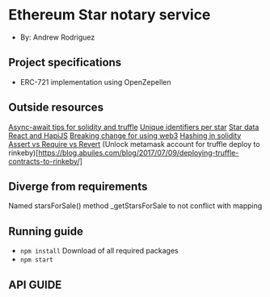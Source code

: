 # Ethereum Star notary service
+ By: Andrew Rodriguez

## Project specifications
+ ERC-721 implementation using OpenZepellen

## Outside resources
[Async-await tips for solidity and truffle](https://medium.com/coinmonks/testing-solidity-with-truffle-and-async-await-396e81c54f93)
[Unique identifiers per star](https://en.wikipedia.org/wiki/Hipparcos)
[Star data](https://github.com/ofrohn/d3-celestial/tree/master/data)
[React and HapiJS](https://github.com/jedireza/hapi-react-views/tree/master/examples/remount)
[Breaking change for using web3](https://medium.com/metamask/https-medium-com-metamask-breaking-change-injecting-web3-7722797916a8)
[Hashing in solidity](https://ethereum.stackexchange.com/questions/50592/what-does-warning-this-function-only-accepts-a-single-bytes-argument-please)
[Assert vs Require vs Revert](https://medium.com/blockchannel/the-use-of-revert-assert-and-require-in-solidity-and-the-new-revert-opcode-in-the-evm-1a3a7990e06e)
(Unlock metamask account for truffle deploy to rinkeby)[https://blog.abuiles.com/blog/2017/07/09/deploying-truffle-contracts-to-rinkeby/]

## Diverge from requirements
Named starsForSale() method _getStarsForSale to not conflict with mapping

## Running guide
+ `npm install`
Download of all required packages
+ `npm start`

## API GUIDE
